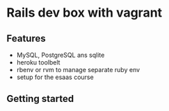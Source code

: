 # Rails dev box with vagrant #

## Features ##

* MySQL, PostgreSQL ans sqlite
* heroku toolbelt
* rbenv or rvm to manage separate ruby env
* setup for the esaas course

## Getting started ##
